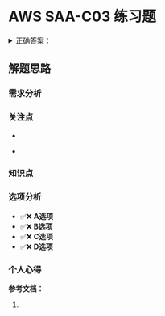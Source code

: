 # AWS SAA-C03 练习题



<details>
<summary>
正确答案：
</summary>

</details>

## 解题思路

### 需求分析


### 关注点

- 
> 

- 
> 


### 知识点


### 选项分析

- ✅❌ **A选项** 
- ✅❌ **B选项** 
- ✅❌ **C选项** 
- ✅❌ **D选项** 

### 个人心得


**参考文档：**

1. []()

